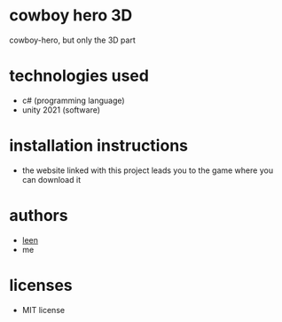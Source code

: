 # cowboy hero 3D
cowboy-hero, but only the 3D part

# technologies used
- c# (programming language)
- unity 2021 (software)

# installation instructions
- the website linked with this project leads you to the game where you can download it

# authors
- <a href="https://github.com/LeenAlHarash">leen<a>
- me

# licenses
- MIT license
